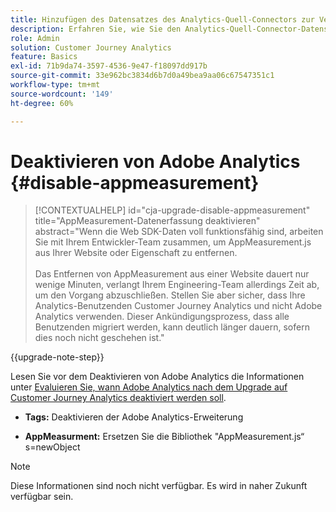 ```yaml
---
title: Hinzufügen des Datensatzes des Analytics-Quell-Connectors zur Verbindung
description: Erfahren Sie, wie Sie den Analytics-Quell-Connector-Datensatz zur Verbindung hinzufügen
role: Admin
solution: Customer Journey Analytics
feature: Basics
exl-id: 71b9da74-3597-4536-9e47-f18097dd917b
source-git-commit: 33e962bc3834d6b7d0a49bea9aa06c67547351c1
workflow-type: tm+mt
source-wordcount: '149'
ht-degree: 60%

---
```


# Deaktivieren von Adobe Analytics {#disable-appmeasurement}

<!-- markdownlint-disable MD034 -->

>[!CONTEXTUALHELP]
>id="cja-upgrade-disable-appmeasurement"
>title="AppMeasurement-Datenerfassung deaktivieren"
>abstract="Wenn die Web SDK-Daten voll funktionsfähig sind, arbeiten Sie mit Ihrem Entwickler-Team zusammen, um AppMeasurement.js aus Ihrer Website oder Eigenschaft zu entfernen.<br><br>Das Entfernen von AppMeasurement aus einer Website dauert nur wenige Minuten, verlangt Ihrem Engineering-Team allerdings Zeit ab, um den Vorgang abzuschließen. Stellen Sie aber sicher, dass Ihre Analytics-Benutzenden Customer Journey Analytics und nicht Adobe Analytics verwenden. Dieser Ankündigungsprozess, dass alle Benutzenden migriert werden, kann deutlich länger dauern, sofern dies noch nicht geschehen ist."

<!-- markdownlint-enable MD034 -->

{{upgrade-note-step}}

Lesen Sie vor dem Deaktivieren von Adobe Analytics die Informationen unter [Evaluieren Sie, wann Adobe Analytics nach dem Upgrade auf Customer Journey Analytics deaktiviert werden soll](/help/getting-started/cja-upgrade/cja-upgrade-fully-move.md).

* **Tags:** Deaktivieren der Adobe Analytics-Erweiterung

* **AppMeasurment:** Ersetzen Sie die Bibliothek &quot;AppMeasurement.js“ s=newObject

>[!NOTE]
>
>Diese Informationen sind noch nicht verfügbar. Es wird in naher Zukunft verfügbar sein.

